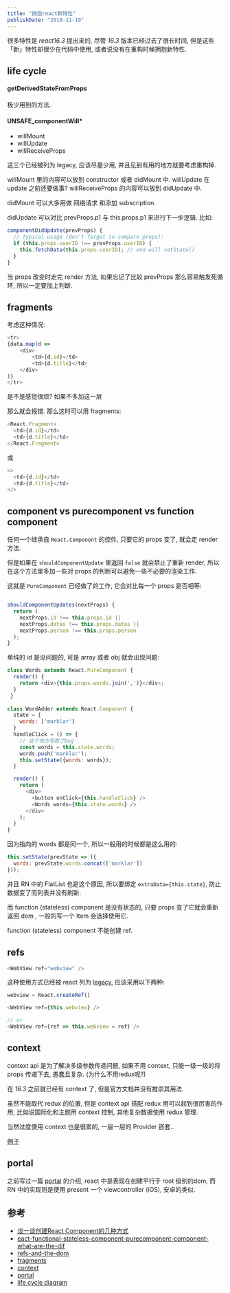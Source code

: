 ```yaml
---
title: "拥抱react新特性"
publishDate: "2018-11-19"
---
```


很多特性是 *react16.3* 提出来的, 尽管 *16.3* 版本已经过去了很长时间, 但是这些「新」特性却很少在代码中使用, 或者说没有在重构时候拥抱新特性.

## life cycle

#### getDerivedStateFromProps

极少用到的方法.

#### UNSAFE_componentWill*

- willMount
- willUpdate
- willReceiveProps

这三个已经被列为 legacy, 应该尽量少用, 并且见到有用的地方就要考虑重构掉.

willMount 里的内容可以放到 constructor 或者 didMount 中.
willUpdate 在 update 之前还要做事?
willReceiveProps 的内容可以放到 didUpdate 中.

didMount 可以大多用做 网络请求 和添加 subscription.

didUpdate 可以对比 prevProps.p1 与 this.props.p1 来进行下一步逻辑.
比如:

```javascript
componentDidUpdate(prevProps) {
  // Typical usage (don't forget to compare props):
  if (this.props.userID !== prevProps.userID) {
    this.fetchData(this.props.userID); // end will setState()
  }
}
```

当 props 改变时走完 render 方法, 如果忘记了比较 prevProps 那么容易触发死循环, 所以一定要加上判断.

## fragments

考虑这种情况:

```javascript
<tr>
{data.map(d =>
    <div>
        <td>{d.id}</td>
        <td>{d.title}</td>
    </div>
)}
</tr>
```

是不是感觉很烦? 如果不多加这一层 <div> 那么就会报错. 那么这时可以用 fragments:

```javascript
<React.Fragment>
  <td>{d.id}</td>
  <td>{d.title}</td>
</React.Fragment>
```

或

```javascript
<>
  <td>{d.id}</td>
  <td>{d.title}</td>
</>
```

## component vs purecomponent vs function component

任何一个继承自 `React.Component` 的控件, 只要它的 props 变了, 就会走 render 方法.

但是如果在 `shouldComponentUpdate` 里返回 `false` 就会禁止了重新 render, 所以在这个方法里多加一些对 props 的判断可以避免一些不必要的渲染工作.

这就是 `PureComponent` 已经做了的工作, 它会对比每一个 props 是否相等:

```javascript

shouldComponentUpdates(nextProps) {
  return (
    nextProps.id !== this.props.id ||
    nextProps.datas !== this.props.datas ||
    nextProps.person !== this.props.person
  );
}

```

单纯的 id 是没问题的, 可是 array 或者 obj 就会出现问题:

```javascript
class Words extends React.PureComponent {
  render() {
    return <div>{this.props.words.join(',')}</div>;
  }
 }
 
class WordAdder extends React.Component {
  state = {
    words: ['marklar']
  }
  handleClick = () => {
    // 这个地方导致了bug
    const words = this.state.words;
    words.push('marklar');
    this.setState({words: words});
  }

  render() {
    return (
      <div>
        <button onClick={this.handleClick} />
        <Words words={this.state.words} />
      </div>
    );
  }
}
```

因为指向的 words 都是同一个, 所以一般用的时候都是这么用的:

```javascript
this.setState(prevState => ({
  words: prevState.words.concat(['marklar'])
}));
```

并且 RN 中的 FlatList 也是这个原因, 所以要绑定 `extraData={this.state}`, 防止数据变了而列表并没有刷新.

而 function (stateless) component 是没有状态的, 只要 props 变了它就会重新返回 dom , 一般的写一个 Item 会选择使用它.

function (stateless) component 不能创建 ref.


## refs

```javascript
<WebView ref="webview" />
```

这种使用方式已经被 react 列为 [legacy](https://reactjs.org/docs/refs-and-the-dom.html#legacy-api-string-refs), 应该采用以下两种:

```javascript
webview = React.createRef()

<WebView ref={this.webview} />

// or
<WebView ref={ref => this.webview = ref} />
```

## context

context api 是为了解决多级参数传递问题, 如果不用 context, 只能一级一级的将 props 传递下去, 愚蠢且复杂. (为什么不用redux呢?)

在 *16.3* 之前就已经有 context 了, 但是官方文档并没有推崇其用法.

虽然不能取代 redux 的位置, 但是 context api 搭配 redux 用可以起到很厉害的作用, 比如说国际化和主题用 context 控制, 其他复杂数据使用 redux 管理.

当然过度使用 context 也是很累的, 一层一层的 Provider 嵌套..

[例子](https://reactjs.org/docs/context.html#dynamic-context)

## portal

之前写过一篇 [portal](http://faichou.com/notes/2017/12/25/react-portal-tut) 的介绍, react 中是表现在创建平行于 root 级别的dom, 而 RN 中的实现则是使用 present 一个 viewcontroller (iOS), 安卓的类似.




## 参考

- [谈一谈创建React Component的几种方式](https://segmentfault.com/a/1190000008402834)
- [eact-functional-stateless-component-purecomponent-component-what-are-the-dif](https://stackoverflow.com/questions/40703675/react-functional-stateless-component-purecomponent-component-what-are-the-dif)
- [refs-and-the-dom](https://reactjs.org/docs/refs-and-the-dom.html)
- [fragments](https://reactjs.org/docs/fragments.html)
- [context](https://reactjs.org/docs/context.html)
- [portal](https://reactjs.org/docs/portals.html#___gatsby)
- [life cycle diagram](http://projects.wojtekmaj.pl/react-lifecycle-methods-diagram/)

